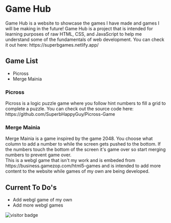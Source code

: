 # Game Hub
<p>Game Hub is a website to showcase the games I have made and games I will be making in the future! Game Hub is a project that is intended for learning purposes of raw HTML, CSS, and JavaScript to help me understand some of the fundamentals of web development. You can check it out here: https://superbgames.netlify.app/</p>

## Game List
<ul>
  <li>Picross</li>
  <li>Merge Mainia</li>
</ul>

### Picross
<p>Picross is a logic puzzle game where you follow hint numbers to fill a grid to complete a puzzle. You can check out the source code here: https://github.com/SuperbHappyGuy/Picross-Game</p>

### Merge Mainia
<p>Merge Mainia is a game inspired by the game 2048. You choose what column to add a number to while the screen gets pushed to the bottom. If the numbers touch the bottom of the screen it's game over so start merging numbers to prevent game over. <br> This is a webgl game that isn't my work and is embeded from https://business.gamezop.com/html5-games and is intended to add more content to the website while games of my own are being developed.</p>

## Current To Do's
<ul>
  <li>Add webgl game of my own</li>
  <li>Add more webgl games</li>
</ul>

![visitor badge](https://visitor-badge.glitch.me/badge?page_id=SuperbHappyGuy.visitor-badge)
